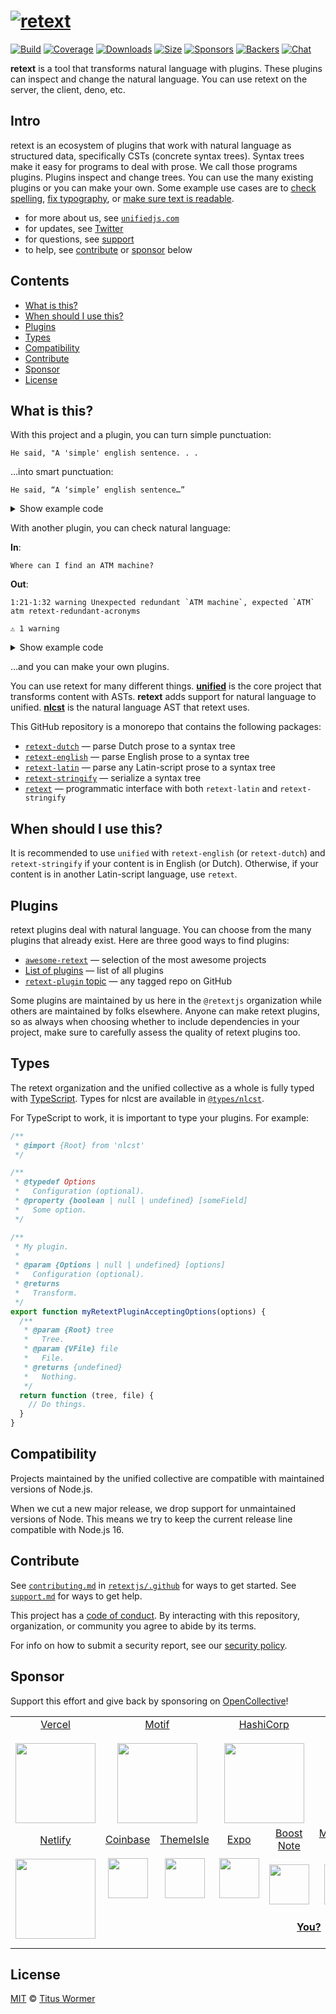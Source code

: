 # [![retext][logo]][unified]

[![Build][build-badge]][build]
[![Coverage][coverage-badge]][coverage]
[![Downloads][downloads-badge]][downloads]
[![Size][size-badge]][size]
[![Sponsors][sponsors-badge]][collective]
[![Backers][backers-badge]][collective]
[![Chat][chat-badge]][chat]

**retext** is a tool that transforms natural language with plugins.
These plugins can inspect and change the natural language.
You can use retext on the server, the client, deno, etc.

## Intro

retext is an ecosystem of plugins that work with natural language as structured
data, specifically CSTs (concrete syntax trees).
Syntax trees make it easy for programs to deal with prose.
We call those programs plugins.
Plugins inspect and change trees.
You can use the many existing plugins or you can make your own.
Some example use cases are to [check spelling][retext-spell],
[fix typography][retext-smartypants], or
[make sure text is readable][retext-readability].

* for more about us, see [`unifiedjs.com`][site]
* for updates, see [Twitter][]
* for questions, see [support][]
* to help, see [contribute][] or [sponsor][] below

## Contents

* [What is this?](#what-is-this)
* [When should I use this?](#when-should-i-use-this)
* [Plugins](#plugins)
* [Types](#types)
* [Compatibility](#compatibility)
* [Contribute](#contribute)
* [Sponsor](#sponsor)
* [License](#license)

## What is this?

With this project and a plugin, you can turn simple punctuation:

```text
He said, "A 'simple' english sentence. . .
```

…into smart punctuation:

```text
He said, “A ‘simple’ english sentence…”
```

<details><summary>Show example code</summary>

```js
import retextLatin from 'retext-latin'
import retextSmartyPants from 'retext-smartypants'
import retextStringify from 'retext-stringify'
import {unified} from 'unified'

const file = await unified()
  .use(retextLatin)
  .use(retextSmartyPants)
  .use(retextStringify)
  .process("He said, \"A 'simple' english sentence. . .")

console.log(String(file))
```

</details>

With another plugin, you can check natural language:

**In**:

```text
Where can I find an ATM machine?
```

**Out**:

```text
1:21-1:32 warning Unexpected redundant `ATM machine`, expected `ATM` atm retext-redundant-acronyms

⚠ 1 warning
```

<details><summary>Show example code</summary>

```js
import retextEnglish from 'retext-english'
import retextRedundantAcronyms from 'retext-redundant-acronyms'
import retextStringify from 'retext-stringify'
import {unified} from 'unified'
import {reporter} from 'vfile-reporter'

const file = await unified()
  .use(retextEnglish)
  .use(retextRedundantAcronyms)
  .use(retextStringify)
  .process('Where can I find an ATM machine?')

console.log(reporter(file))
```

</details>

…and you can make your own plugins.

You can use retext for many different things.
**[unified][]** is the core project that transforms content with ASTs.
**retext** adds support for natural language to unified.
**[nlcst][]** is the natural language AST that retext uses.

This GitHub repository is a monorepo that contains the following packages:

* [`retext-dutch`][retext-dutch]
  — parse Dutch prose to a syntax tree
* [`retext-english`][retext-english]
  — parse English prose to a syntax tree
* [`retext-latin`][retext-latin]
  — parse any Latin-script prose to a syntax tree
* [`retext-stringify`][retext-stringify]
  — serialize a syntax tree
* [`retext`][api]
  — programmatic interface with both `retext-latin` and `retext-stringify`

## When should I use this?

It is recommended to use `unified` with `retext-english` (or `retext-dutch`)
and `retext-stringify` if your content is in English (or Dutch).
Otherwise, if your content is in another Latin-script language, use `retext`.

## Plugins

retext plugins deal with natural language.
You can choose from the many plugins that already exist.
Here are three good ways to find plugins:

* [`awesome-retext`][awesome-retext]
  — selection of the most awesome projects
* [List of plugins][list-of-plugins]
  — list of all plugins
* [`retext-plugin` topic][topic]
  — any tagged repo on GitHub

Some plugins are maintained by us here in the `@retextjs` organization while
others are maintained by folks elsewhere.
Anyone can make retext plugins, so as always when choosing whether to include
dependencies in your project, make sure to carefully assess the quality of
retext plugins too.

## Types

The retext organization and the unified collective as a whole is fully typed
with [TypeScript][].
Types for nlcst are available in [`@types/nlcst`][types-nlcst].

For TypeScript to work, it is important to type your plugins.
For example:

```js
/**
 * @import {Root} from 'nlcst'
 */

/**
 * @typedef Options
 *   Configuration (optional).
 * @property {boolean | null | undefined} [someField]
 *   Some option.
 */

/**
 * My plugin.
 *
 * @param {Options | null | undefined} [options]
 *   Configuration (optional).
 * @returns
 *   Transform.
 */
export function myRetextPluginAcceptingOptions(options) {
  /**
   * @param {Root} tree
   *   Tree.
   * @param {VFile} file
   *   File.
   * @returns {undefined}
   *   Nothing.
   */
  return function (tree, file) {
    // Do things.
  }
}
```

## Compatibility

Projects maintained by the unified collective are compatible with maintained
versions of Node.js.

When we cut a new major release, we drop support for unmaintained versions of
Node.
This means we try to keep the current release line compatible with Node.js 16.

## Contribute

See [`contributing.md`][contributing] in [`retextjs/.github`][health] for ways
to get started.
See [`support.md`][support] for ways to get help.

This project has a [code of conduct][coc].
By interacting with this repository, organization, or community you agree to
abide by its terms.

For info on how to submit a security report, see our
[security policy][security].

## Sponsor

Support this effort and give back by sponsoring on [OpenCollective][collective]!

<table>
<tr valign="middle">
<td width="20%" align="center" rowspan="2" colspan="2">
  <a href="https://vercel.com">Vercel</a><br><br>
  <a href="https://vercel.com"><img src="https://avatars1.githubusercontent.com/u/14985020?s=256&v=4" width="128"></a>
</td>
<td width="20%" align="center" rowspan="2" colspan="2">
  <a href="https://motif.land">Motif</a><br><br>
  <a href="https://motif.land"><img src="https://avatars1.githubusercontent.com/u/74457950?s=256&v=4" width="128"></a>
</td>
<td width="20%" align="center" rowspan="2" colspan="2">
  <a href="https://www.hashicorp.com">HashiCorp</a><br><br>
  <a href="https://www.hashicorp.com"><img src="https://avatars1.githubusercontent.com/u/761456?s=256&v=4" width="128"></a>
</td>
<td width="20%" align="center" rowspan="2" colspan="2">
  <a href="https://www.gitbook.com">GitBook</a><br><br>
  <a href="https://www.gitbook.com"><img src="https://avatars1.githubusercontent.com/u/7111340?s=256&v=4" width="128"></a>
</td>
<td width="20%" align="center" rowspan="2" colspan="2">
  <a href="https://www.gatsbyjs.org">Gatsby</a><br><br>
  <a href="https://www.gatsbyjs.org"><img src="https://avatars1.githubusercontent.com/u/12551863?s=256&v=4" width="128"></a>
</td>
</tr>
<tr valign="middle">
</tr>
<tr valign="middle">
<td width="20%" align="center" rowspan="2" colspan="2">
  <a href="https://www.netlify.com">Netlify</a><br><br>
  <!--OC has a sharper image-->
  <a href="https://www.netlify.com"><img src="https://images.opencollective.com/netlify/4087de2/logo/256.png" width="128"></a>
</td>
<td width="10%" align="center">
  <a href="https://www.coinbase.com">Coinbase</a><br><br>
  <a href="https://www.coinbase.com"><img src="https://avatars1.githubusercontent.com/u/1885080?s=256&v=4" width="64"></a>
</td>
<td width="10%" align="center">
  <a href="https://themeisle.com">ThemeIsle</a><br><br>
  <a href="https://themeisle.com"><img src="https://avatars1.githubusercontent.com/u/58979018?s=128&v=4" width="64"></a>
</td>
<td width="10%" align="center">
  <a href="https://expo.io">Expo</a><br><br>
  <a href="https://expo.io"><img src="https://avatars1.githubusercontent.com/u/12504344?s=128&v=4" width="64"></a>
</td>
<td width="10%" align="center">
  <a href="https://boostnote.io">Boost Note</a><br><br>
  <a href="https://boostnote.io"><img src="https://images.opencollective.com/boosthub/6318083/logo/128.png" width="64"></a>
</td>
<td width="10%" align="center">
  <a href="https://markdown.space">Markdown Space</a><br><br>
  <a href="https://markdown.space"><img src="https://images.opencollective.com/markdown-space/e1038ed/logo/128.png" width="64"></a>
</td>
<td width="10%" align="center">
  <a href="https://www.holloway.com">Holloway</a><br><br>
  <a href="https://www.holloway.com"><img src="https://avatars1.githubusercontent.com/u/35904294?s=128&v=4" width="64"></a>
</td>
<td width="10%"></td>
<td width="10%"></td>
</tr>
<tr valign="middle">
<td width="100%" align="center" colspan="8">
  <br>
  <a href="https://opencollective.com/unified"><strong>You?</strong></a>
  <br><br>
</td>
</tr>
</table>

## License

[MIT][license] © [Titus Wormer][author]

<!-- Definitions -->

[logo]: https://raw.githubusercontent.com/retextjs/retext/3420f05/logo.svg?sanitize=true

[build-badge]: https://github.com/retextjs/retext/workflows/main/badge.svg

[build]: https://github.com/retextjs/retext/actions

[coverage-badge]: https://img.shields.io/codecov/c/github/retextjs/retext.svg

[coverage]: https://codecov.io/github/retextjs/retext

[downloads-badge]: https://img.shields.io/npm/dm/retext.svg

[downloads]: https://www.npmjs.com/package/retext

[size-badge]: https://img.shields.io/bundlejs/size/retext

[size]: https://bundlejs.com/?q=retext

[sponsors-badge]: https://opencollective.com/unified/sponsors/badge.svg

[backers-badge]: https://opencollective.com/unified/backers/badge.svg

[collective]: https://opencollective.com/unified

[chat]: https://github.com/retextjs/retext/discussions

[chat-badge]: https://img.shields.io/badge/chat-discussions-success.svg

[health]: https://github.com/retextjs/.github

[security]: https://github.com/retextjs/.github/blob/main/security.md

[contributing]: https://github.com/retextjs/.github/blob/main/contributing.md

[support]: https://github.com/retextjs/.github/blob/main/support.md

[coc]: https://github.com/retextjs/.github/blob/main/code-of-conduct.md

[license]: license

[author]: https://wooorm.com

[unified]: https://github.com/unifiedjs/unified

[types-nlcst]: https://github.com/DefinitelyTyped/DefinitelyTyped/tree/HEAD/types/nlcst

[typescript]: https://www.typescriptlang.org

[twitter]: https://twitter.com/unifiedjs

[site]: https://unifiedjs.com

[topic]: https://github.com/topics/retext-plugin

[nlcst]: https://github.com/syntax-tree/nlcst

[awesome-retext]: https://github.com/retextjs/awesome-retext

[retext-english]: https://github.com/retextjs/retext/tree/main/packages/retext-english

[retext-dutch]: https://github.com/retextjs/retext/tree/main/packages/retext-dutch

[retext-latin]: https://github.com/retextjs/retext/tree/main/packages/retext-latin

[retext-stringify]: https://github.com/retextjs/retext/tree/main/packages/retext-stringify

[api]: https://github.com/retextjs/retext/tree/main/packages/retext

[list-of-plugins]: https://github.com/retextjs/retext/tree/main/doc/plugins.md

[retext-readability]: https://github.com/retextjs/retext-readability

[retext-smartypants]: https://github.com/retextjs/retext-smartypants

[retext-spell]: https://github.com/retextjs/retext-spell

[contribute]: #contribute

[sponsor]: #sponsor
